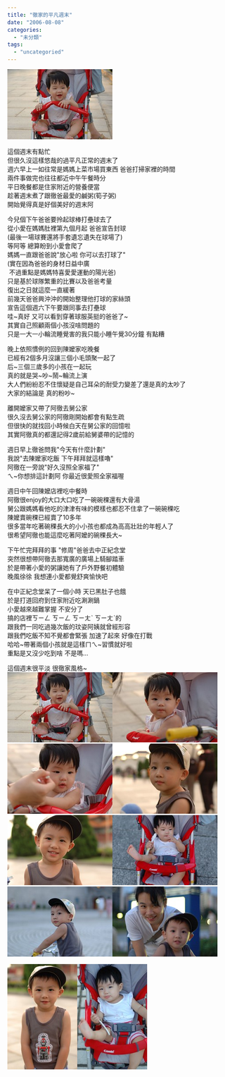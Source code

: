 ```yaml
---
title: "徹家的平凡週末"
date: "2006-08-08"
categories: 
  - "未分類"
tags: 
  - "uncategoried"
---
```


![](images/209874072_85d7c1e39d_m.jpg)

這個週末有點忙  
但很久沒這樣悠哉的過平凡正常的週末了  
週六早上一如往常是媽媽上菜市場買東西 爸爸打掃家裡的時間  
兩件事做完也往往都近中午午餐時分  
平日晚餐都是住家附近的營養便當  
趁著週末煮了跟徹爸最愛的鹹粥(筍子粥)  
開始覺得真是好個美好的週末阿

今兒個下午爸爸要拎起球棒打壘球去了  
從小愛在媽媽肚裡第九個月起 爸爸宣告封球  
(最後一場球賽還將手套遺忘遺失在球場了)  
等阿等 總算盼到小愛會爬了  
媽媽一直跟爸爸說"放心啦 你可以去打球了"  
(實在因為爸爸的身材日益中廣  
 不過重點是媽媽特喜愛愛運動的陽光爸)  
只是基於球隊繁重的比賽以及爸爸考量  
復出之日就這麼一直緩著  
前幾天爸爸興沖沖的開始整理他打球的家絲頭  
宣告這個週六下午要跟同事去打壘球  
哇~真好 又可以看到穿著球服英挺的爸爸了~  
其實自己照顧兩個小孩沒啥問題的  
只是一大一小輪流睡覺害的我只能小睡午覺30分鐘 有點糟

晚上依照慣例的回到陳嬤家吃晚餐  
已經有2個多月沒讓三個小毛頭聚一起了  
后~三個三歲多的小孩在一起玩  
真的就是哭~吵~鬧~輪流上演  
大人們紛紛忍不住懷疑是自己耳朵的耐受力變差了還是真的太吵了  
大家的結論是 真的粉吵~

離開嬤家又帶了阿徹去舅公家  
很久沒去舅公家的阿徹剛開始都會有點生疏  
但很快的就找回小時候白天在舅公家的回憶啦  
其實阿徹真的都還記得2歲前給舅婆帶的記憶的

週日早上徹爸問我"今天有什麼計劃"  
我說"去陳嬤家吃飯 下午拜拜就這樣嚕"  
阿徹在一旁說"好久沒照全家福了"  
ㄟ~你想排這計劃阿 你最近很愛照全家福喔

週日中午回陳嬤店裡吃中餐時  
阿徹很enjoy的大口大口吃了一碗碗稞還有大骨湯  
舅公跟媽媽看他吃的津津有味的模樣也都忍不住拿了一碗碗稞吃  
陳嬤賣碗稞已經賣了10多年  
很多當年吃著碗稞長大的小小孩也都成為高高壯壯的年輕人了  
很希望阿徹也能這麼吃著阿嬤的碗稞長大~

下午忙完拜拜的事 "修周"爸爸去中正紀念堂  
突然很想帶阿徹去那寬廣的廣場上騎腳踏車  
於是帶著小愛的粥讓她有了戶外野餐初體驗  
晚風徐徐 我想連小愛都覺舒爽愉快吧

在中正紀念堂呆了一個小時 天已黑肚子也餓  
於是打道回府到住家附近吃涮涮鍋  
小愛越來越難掌握 不安分了  
搞的店裡ㄎㄧㄥ ㄎㄧㄥ ㄎㄧㄤˋ ㄎㄧㄤˋ的  
跟我們一同吃過幾次飯的玟姿阿姨就曾經形容  
跟我們吃飯不知不覺都會緊張 加速了起來 好像在打戰  
哈哈~帶著兩個小孩就是這樣ㄇㄟ~習慣就好啦  
重點是又沒少吃到啥 不是嗎...

這個週末很平淡 很徹家風格~  
![](images/209874072_85d7c1e39d_m.jpg)![](images/209874099_23a89ce666_m.jpg)![](images/209874138_d9df92cb20_m.jpg)![](images/209874167_72867f0083_m.jpg)![](images/209874184_eed04251ea_m.jpg)![](images/209874214_74634b8827_m.jpg)![](images/209874269_f8b91ca527_m.jpg)![](images/209874342_606b63e83e_m.jpg)

[![](images/209874198_e312262322_m.jpg)](/photos/hmchen0328/209874198/)[![](images/209874316_e3d00f2478_m.jpg)](/photos/hmchen0328/209874316/)
